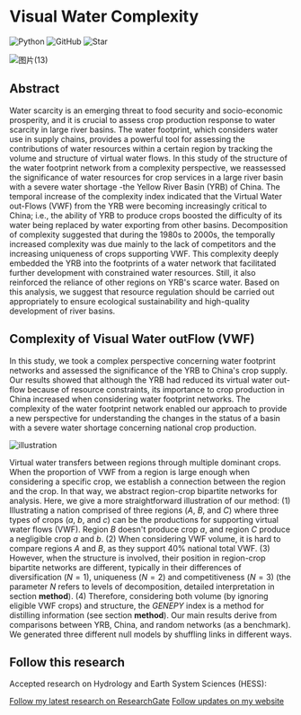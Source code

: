 # Visual Water Complexity

![Python](https://badgen.net/badge/Python/3.8/green)
![GitHub](https://badgen.net/badge/GitHub/SongshGeo/:color?icon=github)
![Star](https://badgen.net/github/stars/SongshGeo/Water-Allocation-Institution)

![图片(13)](https://gitee.com/SongshGeo/Picgo2/raw/master/uPic/%E5%9B%BE%E7%89%87%20(13).jpg)

## Abstract

Water scarcity is an emerging threat to food security and socio-economic prosperity, and it is crucial to assess crop production response to water scarcity in large river basins. The water footprint, which considers water use in supply chains, provides a powerful tool for assessing the contributions of water resources within a certain region by tracking the volume and structure of virtual water flows. In this study of the structure of the water footprint network from a complexity perspective, we reassessed the significance of water resources for crop services in a large river basin with a severe water shortage -the Yellow River Basin (YRB) of China. The temporal increase of the complexity index indicated that the Virtual Water out-Flows (VWF) from the YRB were becoming increasingly critical to China; i.e., the ability of YRB to produce crops boosted the difficulty of its water being replaced by water exporting from other basins. Decomposition of complexity suggested that during the 1980s to 2000s, the temporally increased complexity was due mainly to the lack of competitors and the increasing uniqueness of crops supporting VWF. This complexity deeply embedded the YRB into the footprints of a water network that facilitated further development with constrained water resources. Still, it also reinforced the reliance of other regions on YRB's scarce water. Based on this analysis, we suggest that resource regulation should be carried out appropriately to ensure ecological sustainability and high-quality development of river basins.

## Complexity of Visual Water outFlow (VWF)

In this study, we took a complex perspective concerning water footprint networks and assessed the significance of the YRB to China's crop supply. Our results showed that although the YRB had reduced its virtual water out-flow because of resource constraints, its importance to crop production in China increased when considering water footprint networks. The complexity of the water footprint network enabled our approach to provide a new perspective for understanding the changes in the status of a basin with a severe water shortage concerning national crop production.

![illustration](https://songshgeo-picgo-1302043007.cos.ap-beijing.myqcloud.com/uPic/illustration.png)

Virtual water transfers between regions through multiple dominant crops. When the proportion of VWF from a region is large enough when considering a specific crop, we establish a connection between the region and the crop. In that way, we abstract region-crop bipartite networks for analysis. Here, we give a more straightforward illustration of our method: (1) Illustrating a nation comprised of three regions ($A$, $B$, and $C$) where three types of crops ($a$, $b$, and $c$) can be the productions for supporting virtual water flows (VWF). Region $B$ doesn't produce crop $a$, and region $C$ produce a negligible crop $a$ and $b$. (2) When considering VWF volume, it is hard to compare regions $A$ and $B$, as they support 40\% national total VWF. (3) However, when the structure is involved, their position in region-crop bipartite networks are different, typically in their differences of diversification ($N=1$), uniqueness ($N=2$) and competitiveness ($N=3$) (the parameter $N$ refers to levels of decomposition, detailed interpretation in section **method**). (4) Therefore, considering both volume (by ignoring eligible VWF crops) and structure, the $GENEPY$ index is a method for distilling information (see section **method**). Our main results derive from comparisons between YRB, China, and random networks (as a benchmark). We generated three different null models by shuffling links in different ways.

## Follow this research

Accepted research on Hydrology and Earth System Sciences (HESS): 

[Follow my latest research on ResearchGate](https://www.researchgate.net/profile/Shuang-Song-14)
[Follow updates on my website](www.songshgeo.com)
